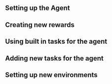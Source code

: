 ## Setting up the Agent
<!-- Environment variables,  -->
## Creating new rewards 

## Using built in tasks for the agent

## Adding new tasks for the agent 

## Setting up new environments